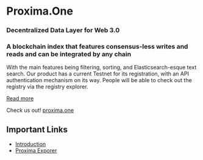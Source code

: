 # Proxima.One
### Decentralized Data Layer for Web 3.0

### A blockchain index that features consensus-less writes and reads and can be integrated by any chain

With the main features being filtering, sorting, and Elasticsearch-esque text search.
Our product has a current Testnet for its registration, with an API authentication mechanism on its way. People will be able to check out the registry via the registry explorer. 

[Read more](https://github.com/proxima-one/docs/blob/master/Introduction.md)

Check us out!
[proxima.one](https://www.proxima.one/)


## Important Links
- [Introduction](https://github.com/proxima-one/docs/blob/master/Introduction.md)
- [Proxima Exporer](https://github.com/proxima-one/proxima_explorer)
 
